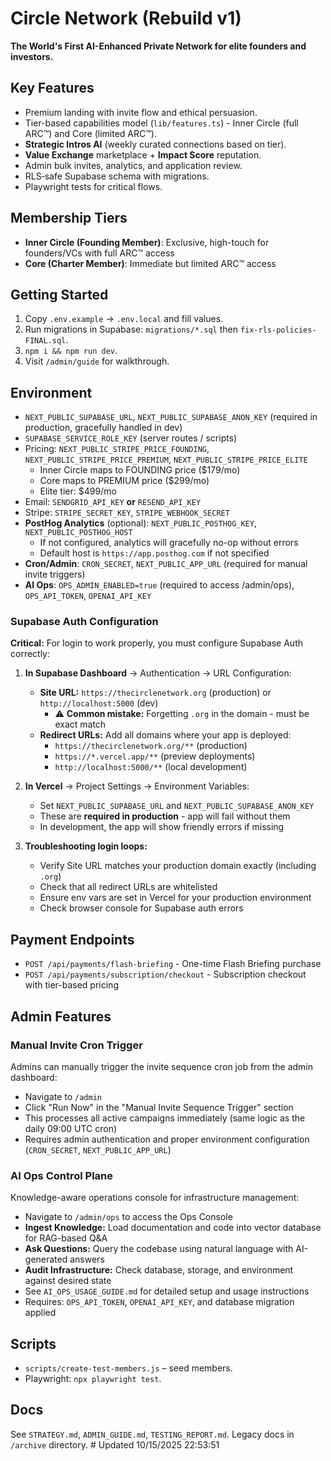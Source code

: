 # Circle Network (Rebuild v1)

**The World's First AI-Enhanced Private Network for elite founders and investors.**

## Key Features
- Premium landing with invite flow and ethical persuasion.
- Tier-based capabilities model (`lib/features.ts`) - Inner Circle (full ARC™) and Core (limited ARC™).
- **Strategic Intros AI** (weekly curated connections based on tier).
- **Value Exchange** marketplace + **Impact Score** reputation.
- Admin bulk invites, analytics, and application review.
- RLS‑safe Supabase schema with migrations.
- Playwright tests for critical flows.

## Membership Tiers
- **Inner Circle (Founding Member)**: Exclusive, high-touch for founders/VCs with full ARC™ access
- **Core (Charter Member)**: Immediate but limited ARC™ access

## Getting Started
1. Copy `.env.example` → `.env.local` and fill values.
2. Run migrations in Supabase: `migrations/*.sql` then `fix-rls-policies-FINAL.sql`.
3. `npm i && npm run dev`.
4. Visit `/admin/guide` for walkthrough.

## Environment
- `NEXT_PUBLIC_SUPABASE_URL`, `NEXT_PUBLIC_SUPABASE_ANON_KEY` (required in production, gracefully handled in dev)
- `SUPABASE_SERVICE_ROLE_KEY` (server routes / scripts)
- Pricing: `NEXT_PUBLIC_STRIPE_PRICE_FOUNDING`, `NEXT_PUBLIC_STRIPE_PRICE_PREMIUM`, `NEXT_PUBLIC_STRIPE_PRICE_ELITE`
  - Inner Circle maps to FOUNDING price ($179/mo)
  - Core maps to PREMIUM price ($299/mo)
  - Elite tier: $499/mo
- Email: `SENDGRID_API_KEY` **or** `RESEND_API_KEY`
- Stripe: `STRIPE_SECRET_KEY`, `STRIPE_WEBHOOK_SECRET`
- **PostHog Analytics** (optional): `NEXT_PUBLIC_POSTHOG_KEY`, `NEXT_PUBLIC_POSTHOG_HOST`
  - If not configured, analytics will gracefully no-op without errors
  - Default host is `https://app.posthog.com` if not specified
- **Cron/Admin**: `CRON_SECRET`, `NEXT_PUBLIC_APP_URL` (required for manual invite triggers)
- **AI Ops**: `OPS_ADMIN_ENABLED=true` (required to access /admin/ops), `OPS_API_TOKEN`, `OPENAI_API_KEY`

### Supabase Auth Configuration

**Critical:** For login to work properly, you must configure Supabase Auth correctly:

1. **In Supabase Dashboard** → Authentication → URL Configuration:
   - **Site URL:** `https://thecirclenetwork.org` (production) or `http://localhost:5000` (dev)
     - ⚠️ **Common mistake:** Forgetting `.org` in the domain - must be exact match
   - **Redirect URLs:** Add all domains where your app is deployed:
     - `https://thecirclenetwork.org/**` (production)
     - `https://*.vercel.app/**` (preview deployments)
     - `http://localhost:5000/**` (local development)

2. **In Vercel** → Project Settings → Environment Variables:
   - Set `NEXT_PUBLIC_SUPABASE_URL` and `NEXT_PUBLIC_SUPABASE_ANON_KEY`
   - These are **required in production** - app will fail without them
   - In development, the app will show friendly errors if missing

3. **Troubleshooting login loops:**
   - Verify Site URL matches your production domain exactly (including `.org`)
   - Check that all redirect URLs are whitelisted
   - Ensure env vars are set in Vercel for your production environment
   - Check browser console for Supabase auth errors

## Payment Endpoints
- `POST /api/payments/flash-briefing` - One-time Flash Briefing purchase
- `POST /api/payments/subscription/checkout` - Subscription checkout with tier-based pricing

## Admin Features
### Manual Invite Cron Trigger
Admins can manually trigger the invite sequence cron job from the admin dashboard:
- Navigate to `/admin`
- Click "Run Now" in the "Manual Invite Sequence Trigger" section
- This processes all active campaigns immediately (same logic as the daily 09:00 UTC cron)
- Requires admin authentication and proper environment configuration (`CRON_SECRET`, `NEXT_PUBLIC_APP_URL`)

### AI Ops Control Plane
Knowledge-aware operations console for infrastructure management:
- Navigate to `/admin/ops` to access the Ops Console
- **Ingest Knowledge:** Load documentation and code into vector database for RAG-based Q&A
- **Ask Questions:** Query the codebase using natural language with AI-generated answers
- **Audit Infrastructure:** Check database, storage, and environment against desired state
- See `AI_OPS_USAGE_GUIDE.md` for detailed setup and usage instructions
- Requires: `OPS_API_TOKEN`, `OPENAI_API_KEY`, and database migration applied

## Scripts
- `scripts/create-test-members.js` – seed members.
- Playwright: `npx playwright test`.

## Docs
See `STRATEGY.md`, `ADMIN_GUIDE.md`, `TESTING_REPORT.md`.
Legacy docs in `/archive` directory.
#   U p d a t e d   1 0 / 1 5 / 2 0 2 5   2 2 : 5 3 : 5 1  
 